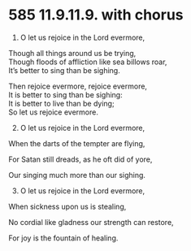# 585 11.9.11.9. with chorus

1.  O let us rejoice in the Lord evermore,

Though all things around us be trying,\
Though floods of affliction like sea billows roar,\
It’s better to sing than be sighing.

Then rejoice evermore, rejoice evermore,\
It is better to sing than be sighing:\
It is better to live than be dying;\
So let us rejoice evermore.

2.  O let us rejoice in the Lord evermore,

When the darts of the tempter are flying,

For Satan still dreads, as he oft did of yore,

Our singing much more than our sighing.

3.  O let us rejoice in the Lord evermore,

When sickness upon us is stealing,

No cordial like gladness our strength can restore,

For joy is the fountain of healing.

